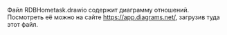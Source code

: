 Файл RDBHometask.drawio содержит диаграмму отношений. Посмотреть её можно на сайте https://app.diagrams.net/, загрузив туда этот файл.